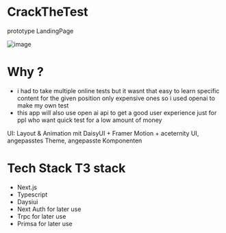 # CrackTheTest

prototype LandingPage

![image](https://github.com/user-attachments/assets/770afeb2-0ef8-40a3-b588-5cf41863ffc8)






# Why ?
- i had to take multiple online tests but it wasnt that easy to learn specific content for the given position only expensive ones so i used openai to make my own test
- this app will also use open ai api to get a good user experience just for ppl who want quick test for a low amount of money


UI: Layout & Animation mit DaisyUI + Framer Motion + aceternity UI, angepasstes Theme, angepasste Komponenten
# Tech Stack   T3 stack
- Next.js
- Typescript
- Daysiui
- Next Auth for later use
- Trpc for later use
- Primsa for later use

